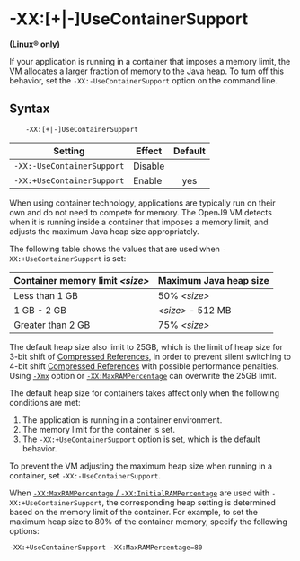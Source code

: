 <!--
* Copyright (c) 2017, 2020 IBM Corp. and others
*
* This program and the accompanying materials are made
* available under the terms of the Eclipse Public License 2.0
* which accompanies this distribution and is available at
* https://www.eclipse.org/legal/epl-2.0/ or the Apache
* License, Version 2.0 which accompanies this distribution and
* is available at https://www.apache.org/licenses/LICENSE-2.0.
*
* This Source Code may also be made available under the
* following Secondary Licenses when the conditions for such
* availability set forth in the Eclipse Public License, v. 2.0
* are satisfied: GNU General Public License, version 2 with
* the GNU Classpath Exception [1] and GNU General Public
* License, version 2 with the OpenJDK Assembly Exception [2].
*
* [1] https://www.gnu.org/software/classpath/license.html
* [2] http://openjdk.java.net/legal/assembly-exception.html
*
* SPDX-License-Identifier: EPL-2.0 OR Apache-2.0 OR GPL-2.0 WITH
* Classpath-exception-2.0 OR LicenseRef-GPL-2.0 WITH Assembly-exception
-->

# -XX:[+|-]UseContainerSupport

**(Linux&reg; only)**

If your application is running in a container that imposes a memory limit, the VM allocates a larger fraction of memory to the Java heap. To turn off this behavior, set the `-XX:-UseContainerSupport` option on the command line.

## Syntax

        -XX:[+|-]UseContainerSupport



| Setting                    | Effect  | Default                                                                            |
|----------------------------|---------|:----------------------------------------------------------------------------------:|
| `-XX:-UseContainerSupport` | Disable |                                                                                    |
| `-XX:+UseContainerSupport` | Enable  | <i class="fa fa-check" aria-hidden="true"></i><span class="sr-only">yes</span>     |


When using container technology, applications are typically run on their own and do not need to compete for memory. The OpenJ9 VM detects when it is running inside a container that imposes a memory limit, and adjusts the maximum Java heap size appropriately.

The following table shows the values that are used when `-XX:+UseContainerSupport` is set:

| Container memory limit *&lt;size&gt;* | Maximum Java heap size  |
|---------------------------------------|-------------------------|
| Less than 1 GB                        | 50% *&lt;size&gt;*      |
| 1 GB - 2 GB                           | *&lt;size&gt;* - 512 MB |
| Greater than 2 GB                     | 75% *&lt;size&gt;*      |


The default heap size also limit to 25GB, which is the limit of heap size for 3-bit shift of [Compressed References](xcompressedrefs.md), in order to prevent silent switching to 4-bit shift [Compressed References](xcompressedrefs.md) with possible performance penalties. Using [`-Xmx`](xms.md) option or [`-XX:MaxRAMPercentage`](xxinitialrampercentage.md) can overwrite the 25GB limit.

The default heap size for containers takes affect only when the following conditions are met:

1. The application is running in a container environment.
2. The memory limit for the container is set.
3. The `-XX:+UseContainerSupport` option is set, which is the default behavior.

To prevent the VM adjusting the maximum heap size when running in a container, set `-XX:-UseContainerSupport`.

When [`-XX:MaxRAMPercentage` / `-XX:InitialRAMPercentage`](xxinitialrampercentage.md) are used with `-XX:+UseContainerSupport`, the corresponding heap setting is determined based on the memory limit of the container. For example, to set the maximum heap size to 80% of the container memory, specify the following options:

    -XX:+UseContainerSupport -XX:MaxRAMPercentage=80



<!-- ==== END OF TOPIC ==== xxusecontainersupport.md ==== -->
